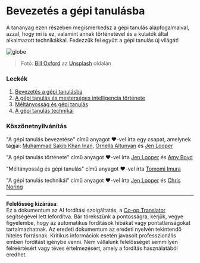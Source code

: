 <!--
CO_OP_TRANSLATOR_METADATA:
{
  "original_hash": "cf8ecc83f28e5b98051d2179eca08e08",
  "translation_date": "2025-09-05T15:57:50+00:00",
  "source_file": "1-Introduction/README.md",
  "language_code": "hu"
}
-->
# Bevezetés a gépi tanulásba

A tananyag ezen részében megismerkedsz a gépi tanulás alapfogalmaival, azzal, hogy mi is ez, valamint annak történetével és a kutatók által alkalmazott technikákkal. Fedezzük fel együtt a gépi tanulás új világát!

![globe](../../../1-Introduction/images/globe.jpg)
> Fotó: <a href="https://unsplash.com/@bill_oxford?utm_source=unsplash&utm_medium=referral&utm_content=creditCopyText">Bill Oxford</a> az <a href="https://unsplash.com/s/photos/globe?utm_source=unsplash&utm_medium=referral&utm_content=creditCopyText">Unsplash</a> oldalán
  
### Leckék

1. [Bevezetés a gépi tanulásba](1-intro-to-ML/README.md)
1. [A gépi tanulás és mesterséges intelligencia története](2-history-of-ML/README.md)
1. [Méltányosság és gépi tanulás](3-fairness/README.md)
1. [A gépi tanulás technikái](4-techniques-of-ML/README.md)
### Köszönetnyilvánítás

"A gépi tanulás bevezetése" című anyagot ♥️-vel írta egy csapat, amelynek tagjai: [Muhammad Sakib Khan Inan](https://twitter.com/Sakibinan), [Ornella Altunyan](https://twitter.com/ornelladotcom) és [Jen Looper](https://twitter.com/jenlooper)

"A gépi tanulás története" című anyagot ♥️-vel írta [Jen Looper](https://twitter.com/jenlooper) és [Amy Boyd](https://twitter.com/AmyKateNicho)

"Méltányosság és gépi tanulás" című anyagot ♥️-vel írta [Tomomi Imura](https://twitter.com/girliemac) 

"A gépi tanulás technikái" című anyagot ♥️-vel írta [Jen Looper](https://twitter.com/jenlooper) és [Chris Noring](https://twitter.com/softchris)

---

**Felelősség kizárása**:  
Ez a dokumentum az AI fordítási szolgáltatás, a [Co-op Translator](https://github.com/Azure/co-op-translator) segítségével lett lefordítva. Bár törekszünk a pontosságra, kérjük, vegye figyelembe, hogy az automatikus fordítások hibákat vagy pontatlanságokat tartalmazhatnak. Az eredeti dokumentum az eredeti nyelvén tekintendő hiteles forrásnak. Kritikus információk esetén javasolt professzionális emberi fordítást igénybe venni. Nem vállalunk felelősséget semmilyen félreértésért vagy téves értelmezésért, amely a fordítás használatából eredhet.